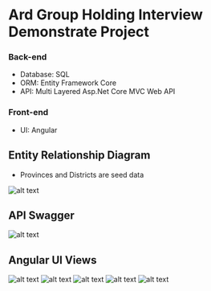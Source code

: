 # Ard Group Holding Interview Demonstrate Project

### Back-end  
* Database: SQL
* ORM: Entity Framework Core
* API: Multi Layered Asp.Net Core MVC Web API
### Front-end
* UI: Angular

## Entity Relationship Diagram
* Provinces and Districts are seed data  

![alt text](https://github.com/ArifTarp/Interview-Demonstrate-Project/blob/master/screen-shots/entity-relationship-diagram.JPG)

## API Swagger
![alt text](https://github.com/ArifTarp/Interview-Demonstrate-Project/blob/master/screen-shots/swagger.png)

## Angular UI Views
![alt text](https://github.com/ArifTarp/Interview-Demonstrate-Project/blob/master/screen-shots/new-student-form.png)
![alt text](https://github.com/ArifTarp/Interview-Demonstrate-Project/blob/master/screen-shots/list-student.png)
![alt text](https://github.com/ArifTarp/Interview-Demonstrate-Project/blob/master/screen-shots/update-student-form.png)
![alt text](https://github.com/ArifTarp/Interview-Demonstrate-Project/blob/master/screen-shots/list-address.png)
![alt text](https://github.com/ArifTarp/Interview-Demonstrate-Project/blob/master/screen-shots/list-provinces-with-districts.png)
